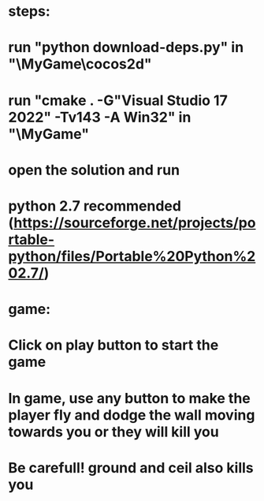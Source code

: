 # steps:

   # run "python download-deps.py" in "\MyGame\cocos2d"
   # run "cmake . -G"Visual Studio 17 2022" -Tv143 -A Win32" in "\MyGame"
   # open the solution and run
   # python 2.7 recommended (https://sourceforge.net/projects/portable-python/files/Portable%20Python%202.7/)

# game:

   # Click on play button to start the game
   # In game, use any button to make the player fly and dodge the wall moving towards you or they will kill you
   # Be carefull! ground and ceil also kills you

